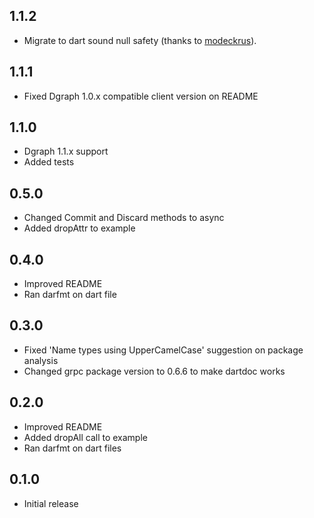 ## 1.1.2

* Migrate to dart sound null safety (thanks to [modeckrus](https://github.com/modeckrus)).

## 1.1.1

* Fixed Dgraph 1.0.x compatible client version on README

## 1.1.0

* Dgraph 1.1.x support
* Added tests

## 0.5.0

* Changed Commit and Discard methods to async
* Added dropAttr to example

## 0.4.0

* Improved README
* Ran darfmt on dart file

## 0.3.0

* Fixed 'Name types using UpperCamelCase' suggestion on package analysis
* Changed grpc package version to 0.6.6 to make dartdoc works

## 0.2.0

* Improved README
* Added dropAll call to example
* Ran darfmt on dart files

## 0.1.0

* Initial release
